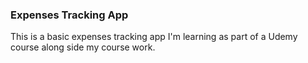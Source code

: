 ### Expenses Tracking App

This is a basic expenses tracking app I'm learning as part of a Udemy course along side my course work.
